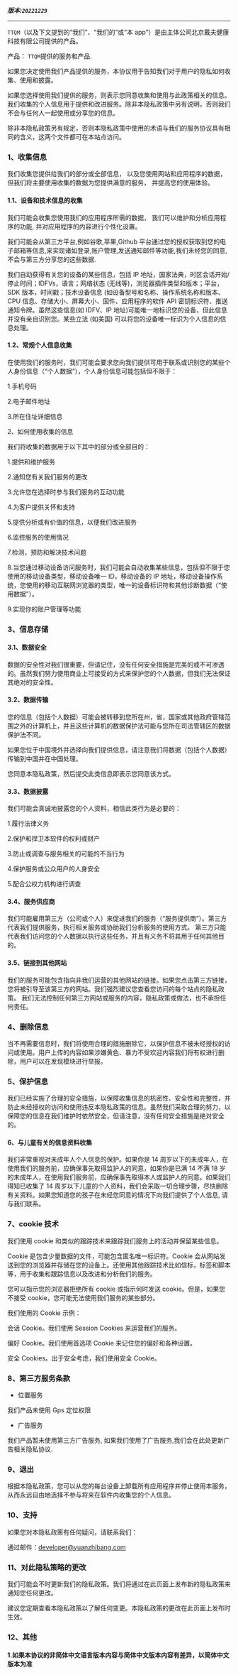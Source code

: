 **_版本:`20221229`_**

---

`TTQM`（以及下文提到的“我们”、“我们的”或“本 app”）是由主体公司北京戴夫健康科技有限公司提供的产品。

产品： `TTQM`提供的服务和产品.

如果您决定使用我们产品提供的服务，本协议用于告知我们对于用户的隐私如何收集、使用和披露。

如果您选择使用我们提供的服务，则表示您同意收集和使用与此政策相关的信息。我们收集的个人信息用于提供和改进服务。除非本隐私政策中另有说明，否则我们不会与任何人一起使用或分享您的信息。

除非本隐私政策另有规定，否则本隐私政策中使用的术语与我们的服务协议具有相同的含义，这两个文件都可在本站点访问。

### 1、收集信息

我们收集您提供给我们的部分或全部信息， 以及您使用网站和应用程序的数据， 但我们将主要使用收集的数据为您提供满意的服务， 并提高您的使用体验。

#### 1.1、设备和技术信息的收集

我们可能会收集您使用我们的应用程序所需的数据， 我们可以维护和分析应用程序的功能, 并对应用程序的内容进行个性化设置。

我们可能会从第三方平台,例如谷歌,苹果,Github 平台通过您的授权获取到您的电子邮箱等信息,来实现诸如登录,账户管理,发送通知邮件等功能,我们未经您的同意,不会与第三方分享您的这些数据.

我们自动获得有关您的设备的某些信息，包括 IP 地址，国家法典，时区会话开始/停止时间；IDFVs，语言；网络状态 (无线等)，浏览器插件类型和版本；平台，SDK 版本，时间戳；技术设备信息 (如设备型号和名称、操作系统名称和版本、CPU 信息、存储大小、屏幕大小、固件、应用程序的软件 API 密钥标识符、推送通知令牌。虽然这些信息(如 IDFV、IP 地址)可能唯一地标识您的设备，但此信息并没有亲自识别您。某些立法 (如美国) 可以将您的设备唯一标识为个人信息的信息处理。

#### 1.2、常规个人信息收集

在使用我们的服务时，我们可能会要求您向我们提供可用于联系或识别您的某些个人身份信息（“个人数据”），个人身份信息可能包括但不限于：

1.手机号码

2.电子邮件地址

3.所在住址详细信息

2、如何使用收集的信息

我们将收集的数据用于以下其中的部分或全部目的：

1.提供和维护服务

2.通知您有关我们服务的更改

3.允许您在选择时参与我们服务的互动功能

4.为客户提供关怀和支持

5.提供分析或有价值的信息，以便我们改进服务

6.监控服务的使用情况

7.检测，预防和解决技术问题

8.当您通过移动设备访问服务时，我们可能会自动收集某些信息，包括但不限于您使用的移动设备类型，移动设备唯一 ID，移动设备的 IP 地址，移动设备操作系统，您使用的移动互联网浏览器的类型，唯一的设备标识符和其他诊断数据（“使用数据”）。

9.实现你的账户管理等功能

### 3、信息存储

#### 3.1、数据安全

数据的安全性对我们很重要，但请记住，没有任何安全措施是完美的或不可渗透的。虽然我们努力使用商业上可接受的方式来保护您的个人数据，但我们无法保证其绝对的安全性。

#### 3.2、数据传输

您的信息（包括个人数据）可能会被转移到您所在州，省，国家或其他政府管辖范围之外的计算机上，并且这些计算机的数据保护法可能与您所在司法管辖区的数据保护法不同。

如果您位于中国境外并选择向我们提供信息，请注意我们将数据（包括个人数据）传输到中国并在中国处理。

您同意本隐私政策，然后提交此类信息即表示您同意该方式。

#### 3.3、数据披露

我们可能会真诚地披露您的个人资料，相信此类行为是必要的：

1.履行法律义务

2.保护和捍卫本软件的权利或财产

3.防止或调查与服务相关的可能的不当行为

4.保护服务或公众用户的人身安全

5.配合公权力机构进行调查

#### 3.4、服务供应商

我们可能雇用第三方（公司或个人）来促进我们的服务（“服务提供商”）。第三方代表我们提供服务，执行相关服务或协助我们分析服务的使用方式。 第三方只能代表我们访问您的个人数据以执行这些任务，并且有义务不将其用于任何其他目的。

#### 3.5、链接到其他网站

我们的服务可能包含指向非我们运营的其他网站的链接。如果您点击第三方链接，您将被引导至该第三方的网站。我们强烈建议您查看您访问的每个站点的隐私政策。 我们无法控制任何第三方网站或服务的内容，隐私政策或做法，也不承担任何责任。

### 4、删除信息

当不再需要信息时，我们将使用合理的措施删除它，以保护信息不被未经授权的访问或使用。用户上传的内容如果涉嫌黄色、暴力不受欢迎内容我们将有权进行删除，用户可以在发现模块进行举报。

### 5、保护信息

我们已经实施了合理的安全措施，以保障收集信息的机密性、安全性和完整性，并防止未经授权的访问和使用违反本隐私政策的信息。虽然我们采取合理的努力，以保障您的信息在我们维护时依然安全，但请注意，没有任何安全措施是绝对安全的。

#### 6、与儿童有关的信息资料收集

我们非常重视对未成年人个人信息的保护。如果你是 14 周岁以下的未成年人，在使用我们的服务前，应确保事先取得监护人的同意，如果你是已满 14 不满 18 岁的未成年人，在使用我们服务前，应确保事先取得本人或监护人的同意。如果我们得知已收集了 14 周岁以下儿童的个人资料，我们会采取一切合理步骤，尽快删除有关资料。如果您知道您的孩子在未经您同意的情况下向我们提供了个人信息, 请与我们联系。

### 7、cookie 技术

我们使用 cookie 和类似的跟踪技术来跟踪我们服务上的活动并保留某些信息。

Cookie 是包含少量数据的文件，可能包含匿名唯一标识符。Cookie 会从网站发送到您的浏览器并存储在您的设备上。还使用其他跟踪技术比如信标，标签和脚本等，用于收集和跟踪信息以及改进和分析我们的服务。

您可以指示您的浏览器拒绝所有 cookie 或指示何时发送 cookie。但是，如果您不接受 cookie，您可能无法使用我们服务的某些部分。

我们使用的 Cookie 示例：

会话 Cookie。我们使用 Session Cookies 来运营我们的服务。

偏好 Cookie。我们使用首选项 Cookie 来记住您的偏好和各种设置。

安全 Cookies。出于安全考虑，我们使用安全 Cookie。

### 8、第三方服务条款

- 位置服务

我们产品未使用 Gps 定位权限

- 广告服务

我们产品暂未使用第三方广告服务, 如果我们使用了广告服务,我们会在此处更新广告相关隐私协议.

### 9、退出

根据本隐私政策，您可以从您的每台设备上卸载所有应用程序并停止使用本服务，从而永远自由地选择不参与将来在软件内收集您的个人信息。

### 10、支持

如果您对本隐私政策有任何疑问，请联系我们：

通过邮件：[developer@yuanzhibang.com](mailto:consumer-service@yuanzhibang.com)

### 11、对此隐私策略的更改

我们可能会不时更新我们的隐私政策。我们将通过在此页面上发布新的隐私政策来通知您任何更改。

建议您定期查看本隐私政策以了解任何变更。本隐私政策的更改在此页面上发布时生效。

### 12、其他

#### 1.如果本协议的非简体中文语言版本内容与简体中文版本内容有差异，以简体中文版本为准
